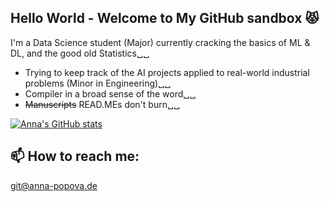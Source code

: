 ## Hello World - Welcome to My GitHub sandbox 😾

I'm a Data Science student (Major) currently cracking the basics of ML & DL, and the good old Statistics␣␣
- Trying to keep track of the AI projects applied to real-world industrial problems (Minor in Engineering)␣␣
- Compiler in a broad sense of the word␣␣
- ~~Manuscripts~~ READ.MEs don't burn␣␣


[![Anna's GitHub stats](https://github-readme-stats.vercel.app/api?username=Salt-is-leaving)](https://github.com/Salt-is-leaving/github-readme-stats)


## 📫 How to reach me: 
git@anna-popova.de



